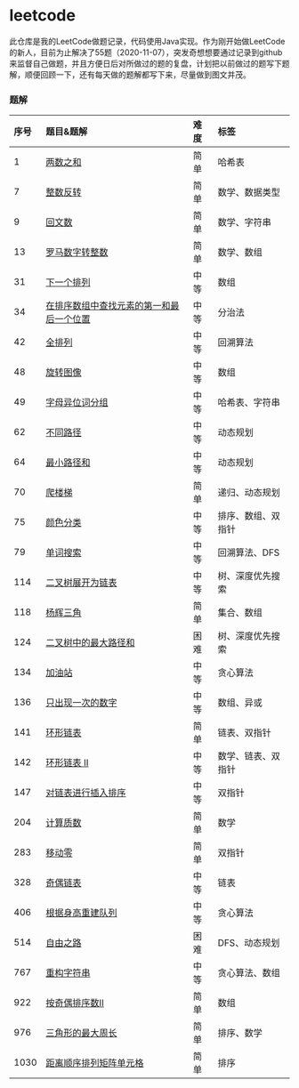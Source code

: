 # leetcode
此仓库是我的LeetCode做题记录，代码使用Java实现。作为刚开始做LeetCode的新人，目前为止解决了55题（2020-11-07），突发奇想想要通过记录到github来监督自己做题，并且方便日后对所做过的题的复盘，计划把以前做过的题写下题解，顺便回顾一下，还有每天做的题解都写下来，尽量做到图文并茂。



### 题解

| 序号 | 题目&题解                                                     |  难度  | 标签 |
| :----------------------- | :----------------------- | :----  | :---- |
| 1 | [两数之和](https://github.com/hinkleung/leetcode/blob/main/problems/1-两数之和/1-solution.md) |  简单  | 哈希表 |
| 7 | [整数反转](https://github.com/hinkleung/leetcode/blob/main/problems/7-整数反转/7-solution.md) | 简单 | 数学、数据类型 |
| 9 | [回文数](https://github.com/hinkleung/leetcode/blob/main/problems/9-回文数/9-solution.md) | 简单 | 数学、字符串 |
| 13 | [罗马数字转整数](https://github.com/hinkleung/leetcode/blob/main/problems/13-罗马数字转整数/13-solution.md) | 简单 | 数学、数组 |
| 31 | [下一个排列](https://github.com/hinkleung/leetcode/blob/main/problems/31-下一个排列/31-solution.md) |  中等  | 数组 |
| 34 | [在排序数组中查找元素的第一和最后一个位置](https://github.com/hinkleung/leetcode/blob/main/problems/34-在排序数组中查找元素的第一和最后一个位置/34-solution.md) | 中等 | 分治法 |
| 42 | [全排列](https://github.com/hinkleung/leetcode/blob/main/problems/46-全排列/46-solution.md) |  中等  | 回溯算法 |
| 48 | [旋转图像](https://github.com/hinkleung/leetcode/blob/main/problems/48-旋转图像/48-solution.md) | 中等 | 数组 |
| 49 | [字母异位词分组](https://github.com/hinkleung/leetcode/blob/main/problems/49-字母异位词分组/49-solution.md) | 中等 | 哈希表、字符串 |
| 62 | [不同路径](https://github.com/hinkleung/leetcode/blob/main/problems/62-不同路径/62-solution.md) | 中等 | 动态规划 |
| 64 | [最小路径和](https://github.com/hinkleung/leetcode/blob/main/problems/64-最小路径和/64-solution.md) | 中等 | 动态规划 |
| 70 | [爬楼梯](https://github.com/hinkleung/leetcode/blob/main/problems/70-爬楼梯/70-solution.md) | 简单 | 递归、动态规划 |
| 75 | [颜色分类](https://github.com/hinkleung/leetcode/blob/main/problems/75-颜色分类/75-solution.md) | 中等 | 排序、数组、双指针 |
| 79 | [单词搜索](https://github.com/hinkleung/leetcode/blob/main/problems/79-单词搜索/79-solution.md) |  中等  | 回溯算法、DFS |
| 114 | [二叉树展开为链表](https://github.com/hinkleung/leetcode/blob/main/problems/114-二叉树展开为链表/114-solution.md) | 中等 | 树、深度优先搜索 |
| 118 | [杨辉三角](https://github.com/hinkleung/leetcode/blob/main/problems/118-杨辉三角/118-solution.md) | 简单 | 集合、数组 |
| 124 | [二叉树中的最大路径和](https://github.com/hinkleung/leetcode/blob/main/problems/124-二叉树中的最大路径和/124-solution.md) | 困难 | 树、深度优先搜索 |
| 134 | [加油站](https://github.com/hinkleung/leetcode/blob/main/problems/134-加油站/134-solution.md) | 中等 | 贪心算法 |
| 136 | [只出现一次的数字](https://github.com/hinkleung/leetcode/blob/main/problems/136-只出现一次的数字/136-solution.md) |  中等  | 数组、异或 |
| 141 | [环形链表](https://github.com/hinkleung/leetcode/blob/main/problems/141-环形链表/141-solution.md) | 简单 | 链表、双指针 |
| 142 | [环形链表 II](https://github.com/hinkleung/leetcode/blob/main/problems/142-环形链表%20II/142-solution.md) | 中等 | 数学、链表、双指针 |
| 147 | [对链表进行插入排序](https://github.com/hinkleung/leetcode/blob/main/problems/147-对链表进行插入排序/147-solution.md) | 中等 | 双指针 |
| 204 | [计算质数](https://github.com/hinkleung/leetcode/blob/main/problems/204-计算质数/204-solution.md) | 简单 | 数学 |
| 283 | [移动零](https://github.com/hinkleung/leetcode/blob/main/problems/283-移动零/283-solution.md) | 简单 | 双指针 |
| 328 | [奇偶链表](https://github.com/hinkleung/leetcode/blob/main/problems/328-奇偶链表/328-solution.md) | 中等 | 链表 |
| 406 | [根据身高重建队列](https://github.com/hinkleung/leetcode/blob/main/problems/406-根据身高重建队列/406-solution.md) | 中等 | 贪心算法 |
| 514 | [自由之路](https://github.com/hinkleung/leetcode/blob/main/problems/514-自由之路/514-solution.md) |  困难  | DFS、动态规划 |
| 767 | [重构字符串](https://github.com/hinkleung/leetcode/blob/main/problems/767-重构字符串/767-solution.md) | 中等 | 贪心算法、数组 |
| 922 | [按奇偶排序数II](https://github.com/hinkleung/leetcode/blob/main/problems/922-按奇偶排序数II/922-solution.md) | 简单 | 数组 |
| 976 | [三角形的最大周长](https://github.com/hinkleung/leetcode/blob/main/problems/976-三角形的最大周长/976-solution.md) | 简单 | 排序、数学 |
| 1030 | [距离顺序排列矩阵单元格](https://github.com/hinkleung/leetcode/blob/main/problems/1030-距离顺序排列矩阵单元格/1030-solution.md) | 简单 | 排序 |
